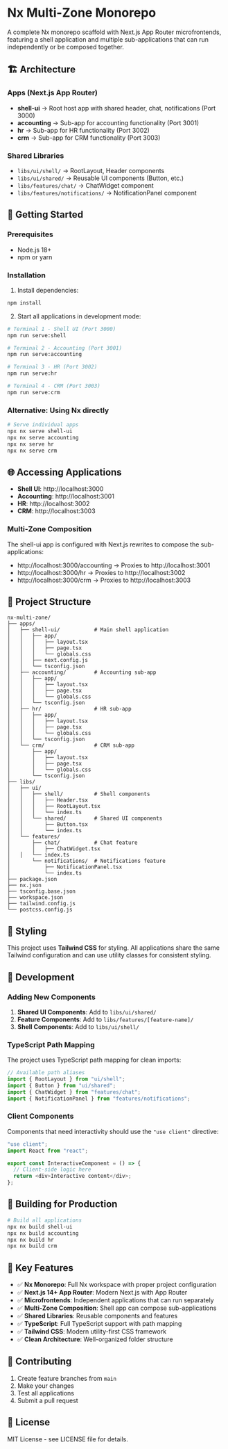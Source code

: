 # Nx Multi-Zone Monorepo

A complete Nx monorepo scaffold with Next.js App Router microfrontends, featuring a shell application and multiple sub-applications that can run independently or be composed together.

## 🏗️ Architecture

### Apps (Next.js App Router)
- **shell-ui** → Root host app with shared header, chat, notifications (Port 3000)
- **accounting** → Sub-app for accounting functionality (Port 3001)
- **hr** → Sub-app for HR functionality (Port 3002)
- **crm** → Sub-app for CRM functionality (Port 3003)

### Shared Libraries
- `libs/ui/shell/` → RootLayout, Header components
- `libs/ui/shared/` → Reusable UI components (Button, etc.)
- `libs/features/chat/` → ChatWidget component
- `libs/features/notifications/` → NotificationPanel component

## 🚀 Getting Started

### Prerequisites
- Node.js 18+ 
- npm or yarn

### Installation

1. Install dependencies:
```bash
npm install
```

2. Start all applications in development mode:

```bash
# Terminal 1 - Shell UI (Port 3000)
npm run serve:shell

# Terminal 2 - Accounting (Port 3001)
npm run serve:accounting

# Terminal 3 - HR (Port 3002)
npm run serve:hr

# Terminal 4 - CRM (Port 3003)
npm run serve:crm
```

### Alternative: Using Nx directly

```bash
# Serve individual apps
npx nx serve shell-ui
npx nx serve accounting
npx nx serve hr
npx nx serve crm
```

## 🌐 Accessing Applications

- **Shell UI**: http://localhost:3000
- **Accounting**: http://localhost:3001
- **HR**: http://localhost:3002
- **CRM**: http://localhost:3003

### Multi-Zone Composition

The shell-ui app is configured with Next.js rewrites to compose the sub-applications:

- http://localhost:3000/accounting → Proxies to http://localhost:3001
- http://localhost:3000/hr → Proxies to http://localhost:3002
- http://localhost:3000/crm → Proxies to http://localhost:3003

## 📁 Project Structure

```
nx-multi-zone/
├── apps/
│   ├── shell-ui/           # Main shell application
│   │   ├── app/
│   │   │   ├── layout.tsx
│   │   │   ├── page.tsx
│   │   │   └── globals.css
│   │   ├── next.config.js
│   │   └── tsconfig.json
│   ├── accounting/         # Accounting sub-app
│   │   ├── app/
│   │   │   ├── layout.tsx
│   │   │   ├── page.tsx
│   │   │   └── globals.css
│   │   └── tsconfig.json
│   ├── hr/                 # HR sub-app
│   │   ├── app/
│   │   │   ├── layout.tsx
│   │   │   ├── page.tsx
│   │   │   └── globals.css
│   │   └── tsconfig.json
│   └── crm/                # CRM sub-app
│       ├── app/
│       │   ├── layout.tsx
│       │   ├── page.tsx
│       │   └── globals.css
│       └── tsconfig.json
├── libs/
│   ├── ui/
│   │   ├── shell/          # Shell components
│   │   │   ├── Header.tsx
│   │   │   ├── RootLayout.tsx
│   │   │   └── index.ts
│   │   └── shared/         # Shared UI components
│   │       ├── Button.tsx
│   │       └── index.ts
│   └── features/
│       ├── chat/           # Chat feature
│       │   ├── ChatWidget.tsx
│   │   └── index.ts
│       └── notifications/  # Notifications feature
│           ├── NotificationPanel.tsx
│           └── index.ts
├── package.json
├── nx.json
├── tsconfig.base.json
├── workspace.json
├── tailwind.config.js
└── postcss.config.js
```

## 🎨 Styling

This project uses **Tailwind CSS** for styling. All applications share the same Tailwind configuration and can use utility classes for consistent styling.

## 🔧 Development

### Adding New Components

1. **Shared UI Components**: Add to `libs/ui/shared/`
2. **Feature Components**: Add to `libs/features/[feature-name]/`
3. **Shell Components**: Add to `libs/ui/shell/`

### TypeScript Path Mapping

The project uses TypeScript path mapping for clean imports:

```typescript
// Available path aliases
import { RootLayout } from "ui/shell";
import { Button } from "ui/shared";
import { ChatWidget } from "features/chat";
import { NotificationPanel } from "features/notifications";
```

### Client Components

Components that need interactivity should use the `"use client"` directive:

```typescript
"use client";
import React from "react";

export const InteractiveComponent = () => {
  // Client-side logic here
  return <div>Interactive content</div>;
};
```

## 🚀 Building for Production

```bash
# Build all applications
npx nx build shell-ui
npx nx build accounting
npx nx build hr
npx nx build crm
```

## 📝 Key Features

- ✅ **Nx Monorepo**: Full Nx workspace with proper project configuration
- ✅ **Next.js 14+ App Router**: Modern Next.js with App Router
- ✅ **Microfrontends**: Independent applications that can run separately
- ✅ **Multi-Zone Composition**: Shell app can compose sub-applications
- ✅ **Shared Libraries**: Reusable components and features
- ✅ **TypeScript**: Full TypeScript support with path mapping
- ✅ **Tailwind CSS**: Modern utility-first CSS framework
- ✅ **Clean Architecture**: Well-organized folder structure

## 🤝 Contributing

1. Create feature branches from `main`
2. Make your changes
3. Test all applications
4. Submit a pull request

## 📄 License

MIT License - see LICENSE file for details.
